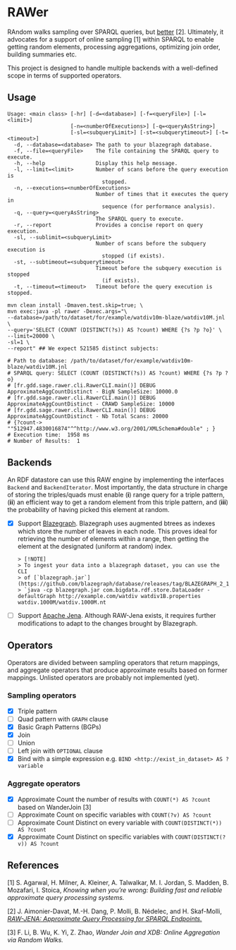 # RAWer

RAndom walks sampling over SPARQL queries, but
[better](https://github.com/GDD-Nantes/raw-jena) [2]. Ultimately, it
advocates for a support of online sampling [1] within SPARQL to enable
getting random elements, processing aggregations, optimizing join
order, building summaries etc.

This project is designed to handle multiple backends with a
well-defined scope in terms of supported operators.

## Usage

```shell
Usage: <main class> [-hr] [-d=<database>] [-f=<queryFile>] [-l=<limit>]
                    [-n=<numberOfExecutions>] [-q=<queryAsString>]
                    [-sl=<subqueryLimit>] [-st=<subquerytimeout>] [-t=<timeout>]
  -d, --database=<database> The path to your blazegraph database.
  -f, --file=<queryFile>    The file containing the SPARQL query to execute.
  -h, --help                Display this help message.
  -l, --limit=<limit>       Number of scans before the query execution is
                              stopped.
  -n, --executions=<numberOfExecutions>
                            Number of times that it executes the query in
                              sequence (for performance analysis).
  -q, --query=<queryAsString>
                            The SPARQL query to execute.
  -r, --report              Provides a concise report on query execution.
  -sl, --sublimit=<subqueryLimit>
                            Number of scans before the subquery execution is
                              stopped (if exists).
  -st, --subtimeout=<subquerytimeout>
                            Timeout before the subquery execution is stopped
                              (if exists).
  -t, --timeout=<timeout>   Timeout before the query execution is stopped.
```

```shell
mvn clean install -Dmaven.test.skip=true; \
mvn exec:java -pl rawer -Dexec.args="\
--database=/path/to/dataset/for/example/watdiv10m-blaze/watdiv10M.jnl \
--query='SELECT (COUNT (DISTINCT(?s)) AS ?count) WHERE {?s ?p ?o}' \
--limit=20000 \
-sl=1 \
--report" ## We expect 521585 distinct subjects:

# Path to database: /path/to/dataset/for/example/watdiv10m-blaze/watdiv10M.jnl
# SPARQL query: SELECT (COUNT (DISTINCT(?s)) AS ?count) WHERE {?s ?p ?o}
# [fr.gdd.sage.rawer.cli.RawerCLI.main()] DEBUG ApproximateAggCountDistinct - BigN SampleSize: 10000.0
# [fr.gdd.sage.rawer.cli.RawerCLI.main()] DEBUG ApproximateAggCountDistinct - CRAWD SampleSize: 10000
# [fr.gdd.sage.rawer.cli.RawerCLI.main()] DEBUG ApproximateAggCountDistinct - Nb Total Scans: 20000
# {?count-> ""512947.4830016874"^^http://www.w3.org/2001/XMLSchema#double" ; }
# Execution time:  1958 ms
# Number of Results:  1
```

## Backends

An RDF datastore can use this RAW engine by implementing the
interfaces `Backend` and `BackendIterator`. Most importantly, the data
structure in charge of storing the triples/quads must enable (__i__)
range query for a triple pattern, (__ii__) an efficient way to get a
random element from this triple pattern, and (__iii__) the probability
of having picked this element at random.

- [X] Support [Blazegraph](https://blazegraph.com/). Blazegraph uses
      augmented btrees as indexes which store the number of leaves in
      each node. This proves ideal for retrieving the number of
      elements within a range, then getting the element at the
      designated (uniform at random) index.
      
      > [!NOTE]
      > To ingest your data into a blazegraph dataset, you can use the CLI
      > of [`blazegraph.jar`](https://github.com/blazegraph/database/releases/tag/BLAZEGRAPH_2_1_6_RC).
      > `java -cp blazegraph.jar com.bigdata.rdf.store.DataLoader -defaultGraph http://example.com/watdiv watdiv1B.properties watdiv.1000M/watdiv.1000M.nt
      

- [ ] Support [Apache Jena](https://jena.apache.org/). Although
      RAW-Jena exists, it requires further modifications to adapt to
      the changes brought by Blazegraph.


## Operators

Operators are divided between sampling operators that return mappings,
and aggregate operators that produce approximate results based on
former mappings. Unlisted operators are probably not implemented (yet).

### Sampling operators

- [X] Triple pattern
- [ ] Quad pattern with `GRAPH` clause
- [X] Basic Graph Patterns (BGPs)
- [X] Join
- [ ] Union
- [ ] Left join with `OPTIONAL` clause
- [X] Bind with a simple expression e.g. `BIND <http://exist_in_dataset> AS ?variable`

### Aggregate operators

- [X] Approximate Count the number of results with `COUNT(*) AS ?count` based on WanderJoin [3]
- [ ] Approximate Count on specific variables with `COUNT(?v) AS ?count`
- [ ] Approximate Count Distinct on every variable with `COUNT(DISTINCT(*)) AS ?count`
- [X] Approximate Count Distinct on specific variables with `COUNT(DISTINCT(?v)) AS ?count`

## References


[1] S. Agarwal, H. Milner, A. Kleiner, A. Talwalkar, M. I. Jordan,
S. Madden, B. Mozafari, I. Stoica, <i>Knowing when you’re wrong:
Building fast and reliable approximate query processing systems.</i>

[2] J. Aimonier-Davat, M.-H. Dang, P. Molli, B. Nédelec, and
H. Skaf-Molli, <i>[RAW-JENA: Approximate Query Processing for SPARQL
Endpoints.](https://hal.science/hal-04250060v1/file/paper.pdf)</i>

[3] F. Li, B. Wu, K. Yi, Z. Zhao, <i>Wander Join and XDB: Online
Aggregation via Random Walks.</i>

